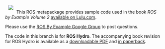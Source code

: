 <img src="http://www.pirobot.org/images/RBXv2Cover.png" align="left" hspace="10px">


This ROS metapackage provides sample code used in the book *ROS by Example Volume 2* [available on Lulu.com](http://www.lulu.com/shop/r-patrick-goebel/ros-by-example-volume-2-hydro/ebook/product-21735506.html).

Please use the [ROS By Example Google Group](https://groups.google.com/forum/#!forum/ros-by-example) to post questions.

The code in this branch is for **ROS Hydro**.  The accompanying book revision for ROS Hydro is available as a [downloadable PDF](http://www.lulu.com/shop/r-patrick-goebel/ros-by-example-volume-2-hydro/ebook/product-21735506.html) and [in paperback](http://www.lulu.com/shop/r-patrick-goebel/ros-by-example-volume-2-hydro/paperback/product-21774585.html).

